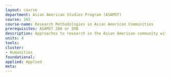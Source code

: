 ```yaml
---
layout: course 
department: Asian American Studies Program (ASAMST)
course: 165
course-name: Research Methodologies in Asian American Communities
prerequisites: ASAMST 20A or 20B
description: Approaches to research in the Asian American community with emphasis on the San Francisco Bay Area. Problems of research design, measurement, and data collection, processing ,and analysis will be considered.
units: 4
tools: 
cluster:
- Humanities
foundational: 
applied: Applied
meta: 
---
```

